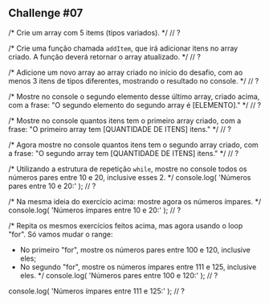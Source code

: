 ## Challenge #07

/*
Crie um array com 5 items (tipos variados).
*/
// ?

/*
Crie uma função chamada `addItem`, que irá adicionar itens no array criado.
A função deverá retornar o array atualizado.
*/
// ?

/*
Adicione um novo array ao array criado no início do desafio, com ao menos 3
itens de tipos diferentes, mostrando o resultado no console.
*/
// ?

/*
Mostre no console o segundo elemento desse último array, criado acima, com a
frase:
"O segundo elemento do segundo array é [ELEMENTO]."
*/
// ?

/*
Mostre no console quantos itens tem o primeiro array criado, com a frase:
"O primeiro array tem [QUANTIDADE DE ITENS] itens."
*/
// ?

/*
Agora mostre no console quantos itens tem o segundo array criado, com a frase:
"O segundo array tem [QUANTIDADE DE ITENS] itens."
*/
// ?

/*
Utilizando a estrutura de repetição `while`, mostre no console todos os números
pares entre 10 e 20, inclusive esses 2.
*/
console.log( 'Números pares entre 10 e 20:' );
// ?

/*
Na mesma ideia do exercício acima: mostre agora os números ímpares.
*/
console.log( 'Números ímpares entre 10 e 20:' );
// ?

/*
Repita os mesmos exercícios feitos acima, mas agora usando o loop "for".
Só vamos mudar o range:
- No primeiro "for", mostre os números pares entre 100 e 120, inclusive eles;
- No segundo "for", mostre os números ímpares entre 111 e 125, inclusive eles.
*/
console.log( 'Números pares entre 100 e 120:' );
// ?

console.log( 'Números ímpares entre 111 e 125:' );
// ?